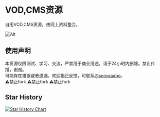 # VOD,CMS资源
自用VOD,CMS资源，由网上资料整合。<br>

![Alt](https://repobeats.axiom.co/api/embed/668439c2cba294942c120938d9d531cb70fae71d.svg "Repobeats analytics image")

## 使用声明
本资源仅限测试、学习、交流，严禁用于商业用途，请于24小时内删除。禁止传播，谢谢。<br>
可能存在错误或者遗漏，欢迎指正反馈，可联系[@sooyaaabo](https://t.me/sooyaaabo_bot)。<br>
⚠️禁止fork ⚠️禁止fork ⚠️禁止fork

## Star History
[![Star History Chart](https://api.star-history.com/svg?repos=sooyaaabo/VOD-CMS&type=Date)](https://star-history.com/#sooyaaabo/VOD-CMS&Date)
